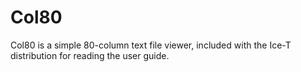 # Col80
Col80 is a simple 80-column text file viewer, included with the Ice-T distribution for reading the user guide.
